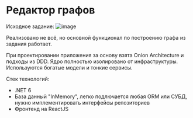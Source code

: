 # Редактор графов

Исходное задание:
![image](https://user-images.githubusercontent.com/44583300/161935993-bf8ee418-f6f4-40a0-9b16-0d1e706b29bc.png)

Реализовано не всё, но основной функционал по построению графа из задания работает.

При проектировании приложения за основу взята Onion Architecture и подходы из DDD. Ядро полностью изолировано от инфраструктуры. 
Используются богатые модели и тонкие сервисы.

Стек технологий:
- .NET 6
- База данный "InMemory", легко подлючается любая ORM или СУБД, нужно имплементировать интерфейсы репозиториев
- Фронтенд на ReactJS
